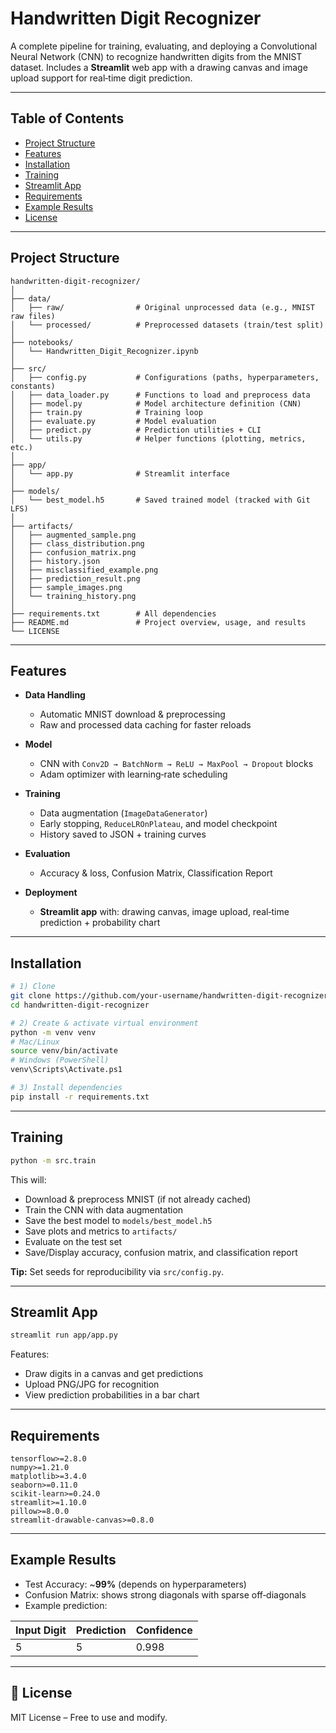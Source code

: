 # Handwritten Digit Recognizer

A complete pipeline for training, evaluating, and deploying a Convolutional Neural Network (CNN) to recognize handwritten digits from the MNIST dataset. Includes a **Streamlit** web app with a drawing canvas and image upload support for real‑time digit prediction.

---

## Table of Contents

* [Project Structure](#project-structure)
* [Features](#features)
* [Installation](#-installation)
* [Training](#-training)
* [Streamlit App](#-streamlit-app)
* [Requirements](#requirements)
* [Example Results](#-example-results)
* [License](#-license)

---

## Project Structure

```
handwritten-digit-recognizer/
│
├── data/
│   ├── raw/                # Original unprocessed data (e.g., MNIST raw files)
│   └── processed/          # Preprocessed datasets (train/test split)
│
├── notebooks/
│   └── Handwritten_Digit_Recognizer.ipynb
│
├── src/
│   ├── config.py           # Configurations (paths, hyperparameters, constants)
│   ├── data_loader.py      # Functions to load and preprocess data
│   ├── model.py            # Model architecture definition (CNN)
│   ├── train.py            # Training loop
│   ├── evaluate.py         # Model evaluation
│   ├── predict.py          # Prediction utilities + CLI
│   └── utils.py            # Helper functions (plotting, metrics, etc.)
│
├── app/
│   └── app.py              # Streamlit interface
│   
├── models/
│   └── best_model.h5       # Saved trained model (tracked with Git LFS)
│
├── artifacts/
│   ├── augmented_sample.png
│   ├── class_distribution.png
│   ├── confusion_matrix.png
│   ├── history.json
│   ├── misclassified_example.png
│   ├── prediction_result.png
│   ├── sample_images.png
│   └── training_history.png
│
├── requirements.txt        # All dependencies
├── README.md               # Project overview, usage, and results
└── LICENSE
```

---

## Features

* **Data Handling**

  * Automatic MNIST download & preprocessing
  * Raw and processed data caching for faster reloads
* **Model**

  * CNN with `Conv2D → BatchNorm → ReLU → MaxPool → Dropout` blocks
  * Adam optimizer with learning‑rate scheduling
* **Training**

  * Data augmentation (`ImageDataGenerator`)
  * Early stopping, `ReduceLROnPlateau`, and model checkpoint
  * History saved to JSON + training curves
* **Evaluation**

  * Accuracy & loss, Confusion Matrix, Classification Report
* **Deployment**

  * **Streamlit app** with: drawing canvas, image upload, real‑time prediction + probability chart

---

## Installation

```bash
# 1) Clone
git clone https://github.com/your-username/handwritten-digit-recognizer.git
cd handwritten-digit-recognizer

# 2) Create & activate virtual environment
python -m venv venv
# Mac/Linux
source venv/bin/activate
# Windows (PowerShell)
venv\Scripts\Activate.ps1

# 3) Install dependencies
pip install -r requirements.txt
```
---

## Training

```bash
python -m src.train
```

This will:

* Download & preprocess MNIST (if not already cached)
* Train the CNN with data augmentation
* Save the best model to `models/best_model.h5`
* Save plots and metrics to `artifacts/`
* Evaluate on the test set
* Save/Display accuracy, confusion matrix, and classification report

**Tip:** Set seeds for reproducibility via `src/config.py`.

---

## Streamlit App

```bash
streamlit run app/app.py
```

Features:

* Draw digits in a canvas and get predictions
* Upload PNG/JPG for recognition
* View prediction probabilities in a bar chart

---

## Requirements

```
tensorflow>=2.8.0
numpy>=1.21.0
matplotlib>=3.4.0
seaborn>=0.11.0
scikit-learn>=0.24.0
streamlit>=1.10.0
pillow>=8.0.0
streamlit-drawable-canvas>=0.8.0
```

---

## Example Results

* Test Accuracy: \~**99%** (depends on hyperparameters)
* Confusion Matrix: shows strong diagonals with sparse off‑diagonals
* Example prediction:

| Input Digit | Prediction | Confidence |
| ----------- | ---------- | ---------- |
| 5       | 5          | 0.998      |

---

## 📜 License

MIT License – Free to use and modify.
